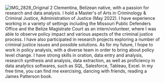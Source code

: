 ![IMG_2828_Original 2](https://github.com/CEOJO/ceojo.github.io/assets/118863725/c9f59f7e-2acb-4a5e-ab32-9177bd798d89) Clementina, Belizean native, with a passion for research and data analysis.
I hold a Master's of Arts in Criminology & Criminal Justice, Administration of Justice (May 2022). I have experience working in a variety of settings including the Missouri Public Defenders Office and the Belize Magistrate Court as an intern/volunteer, where I was able to observe policy impact and various aspects of the criminal justice process. I have also participated in research projects exploring a number of criminal justice issues and possible solutions. As for my future, I hope to work in policy analysis, with a diverse team in order to bring about policy level change. I have strong skills in oration, data entry and analysis, research synthesis and analysis, data extraction, as well as proficiency in data analytics softwares, such as SQL, Salesforce, Tableau, Excel. In my free time, you can find me exercising, dancing with friends, reading a James Patterson book.  
